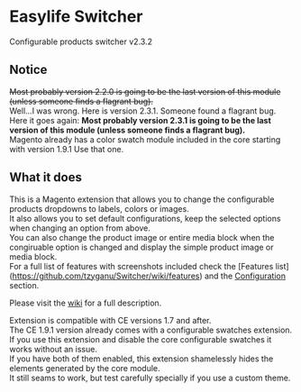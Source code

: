 Easylife Switcher
========

Configurable products switcher v2.3.2

Notice
----------

<strike>Most probably version 2.2.0 is going to be the last version of this module (unless someone finds a flagrant bug).</strike>  
Well...I was wrong. Here is version 2.3.1. Someone found a flagrant bug.    
Here it goes again: **Most probably version 2.3.1 is going to be the last version of this module (unless someone finds a flagrant bug).**  
Magento already has a color swatch module included in the core starting with version 1.9.1 Use that one.

What it does
-------

This is a Magento extension that allows you to change the configurable products dropdowns to labels, colors or images.  
It also allows you to set default configurations, keep the selected options when changing an option from above.  
You can also change the product image or entire media block when the congiruable option is changed and display the simple product image or media block.  
For a full list of features with screenshots included check the [Features list] (https://github.com/tzyganu/Switcher/wiki/features) and the [Configuration](https://github.com/tzyganu/Switcher/wiki/configuration) section.  

Please visit the [wiki](https://github.com/tzyganu/Switcher/wiki) for a full description.

Extension is compatible with CE versions 1.7 and after.  
The CE 1.9.1 version already comes with a configurable swatches extension.  
If you use this extension and disable the core configurable swatches it works without an issue.  
If you have both of them enabled, this extension shamelessly hides the elements generated by the core module.  
It still seams to work, but test carefully specially if you use a custom theme.   
